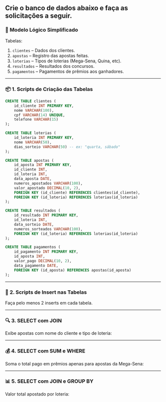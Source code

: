 Crie o banco de dados abaixo e faça as solicitações a seguir.
---

### 🎯 **Modelo Lógico Simplificado**

Tabelas:

1. `clientes` – Dados dos clientes.
2. `apostas` – Registro das apostas feitas.
3. `loterias` – Tipos de loterias (Mega-Sena, Quina, etc).
4. `resultados` – Resultados dos concursos.
5. `pagamentos` – Pagamentos de prêmios aos ganhadores.

---

### 📦 **1. Scripts de Criação das Tabelas**

```sql
CREATE TABLE clientes (
    id_cliente INT PRIMARY KEY,
    nome VARCHAR(100),
    cpf VARCHAR(14) UNIQUE,
    telefone VARCHAR(15)
);

CREATE TABLE loterias (
    id_loteria INT PRIMARY KEY,
    nome VARCHAR(50),
    dias_sorteio VARCHAR(50) -- ex: "quarta, sábado"
);

CREATE TABLE apostas (
    id_aposta INT PRIMARY KEY,
    id_cliente INT,
    id_loteria INT,
    data_aposta DATE,
    numeros_apostados VARCHAR(100),
    valor_apostado DECIMAL(10, 2),
    FOREIGN KEY (id_cliente) REFERENCES clientes(id_cliente),
    FOREIGN KEY (id_loteria) REFERENCES loterias(id_loteria)
);

CREATE TABLE resultados (
    id_resultado INT PRIMARY KEY,
    id_loteria INT,
    data_sorteio DATE,
    numeros_sorteados VARCHAR(100),
    FOREIGN KEY (id_loteria) REFERENCES loterias(id_loteria)
);

CREATE TABLE pagamentos (
    id_pagamento INT PRIMARY KEY,
    id_aposta INT,
    valor_pago DECIMAL(10, 2),
    data_pagamento DATE,
    FOREIGN KEY (id_aposta) REFERENCES apostas(id_aposta)
);
```

---

### 📝 **2. Scripts de Insert nas Tabelas**

Faça pelo menos 2 inserts em cada tabela.

---

### 🔍 **3. SELECT com JOIN**

Exibe apostas com nome do cliente e tipo de loteria:

---

### 💰 **4. SELECT com SUM e WHERE**

Soma o total pago em prêmios apenas para apostas da Mega-Sena:

---

### 📊 **5. SELECT com JOIN e GROUP BY**

Valor total apostado por loteria:

